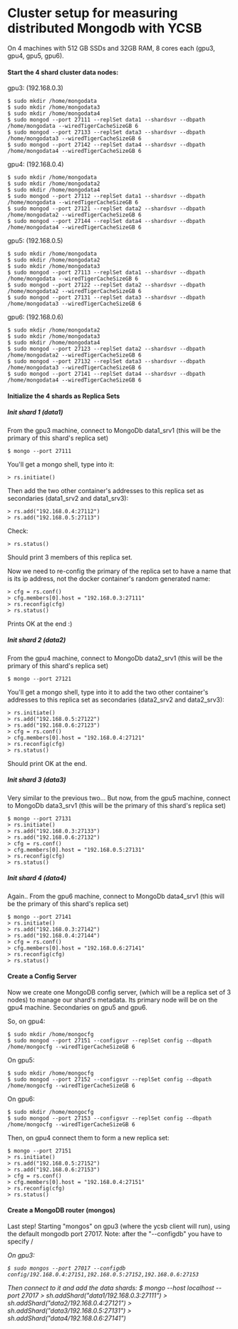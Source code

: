 # Cluster setup for measuring distributed Mongodb with YCSB 

On 4 machines with 512 GB SSDs and 32GB RAM, 8 cores each (gpu3, gpu4, gpu5, gpu6).

#### Start the 4 shard cluster data nodes:

gpu3: (192.168.0.3)

    $ sudo mkdir /home/mongodata
    $ sudo mkdir /home/mongodata3
    $ sudo mkdir /home/mongodata4
    $ sudo mongod --port 27111 --replSet data1 --shardsvr --dbpath /home/mongodata --wiredTigerCacheSizeGB 6
    $ sudo mongod --port 27133 --replSet data3 --shardsvr --dbpath /home/mongodata3 --wiredTigerCacheSizeGB 6
    $ sudo mongod --port 27142 --replSet data4 --shardsvr --dbpath /home/mongodata4 --wiredTigerCacheSizeGB 6

gpu4: (192.168.0.4)

    $ sudo mkdir /home/mongodata
    $ sudo mkdir /home/mongodata2
    $ sudo mkdir /home/mongodata4
    $ sudo mongod --port 27112 --replSet data1 --shardsvr --dbpath /home/mongodata --wiredTigerCacheSizeGB 6
    $ sudo mongod --port 27121 --replSet data2 --shardsvr --dbpath /home/mongodata2 --wiredTigerCacheSizeGB 6
    $ sudo mongod --port 27144 --replSet data4 --shardsvr --dbpath /home/mongodata4 --wiredTigerCacheSizeGB 6

gpu5: (192.168.0.5)

    $ sudo mkdir /home/mongodata
    $ sudo mkdir /home/mongodata2
    $ sudo mkdir /home/mongodata3
    $ sudo mongod --port 27113 --replSet data1 --shardsvr --dbpath /home/mongodata --wiredTigerCacheSizeGB 6
    $ sudo mongod --port 27122 --replSet data2 --shardsvr --dbpath /home/mongodata2 --wiredTigerCacheSizeGB 6
    $ sudo mongod --port 27131 --replSet data3 --shardsvr --dbpath /home/mongodata3 --wiredTigerCacheSizeGB 6

gpu6: (192.168.0.6)

    $ sudo mkdir /home/mongodata2
    $ sudo mkdir /home/mongodata3
    $ sudo mkdir /home/mongodata4
    $ sudo mongod --port 27123 --replSet data2 --shardsvr --dbpath /home/mongodata2 --wiredTigerCacheSizeGB 6
    $ sudo mongod --port 27132 --replSet data3 --shardsvr --dbpath /home/mongodata3 --wiredTigerCacheSizeGB 6
    $ sudo mongod --port 27141 --replSet data4 --shardsvr --dbpath /home/mongodata4 --wiredTigerCacheSizeGB 6


#### Initialize the 4 shards as Replica Sets

##### Init shard 1 (data1)

From the gpu3 machine, connect to MongoDb data1_srv1 (this will be the primary of this shard's replica set)

    $ mongo --port 27111

You'll get a mongo shell, type into it: 

    > rs.initiate()

Then add the two other container's addresses to this replica set as secondaries (data1_srv2 and data1_srv3):

    > rs.add("192.168.0.4:27112")
    > rs.add("192.168.0.5:27113")
    
Check: 

    > rs.status()
    
Should print 3 members of this replica set.

Now we need to re-config the primary of the replica set to have a name that is its ip address, not the docker container's random generated name:

    > cfg = rs.conf()
    > cfg.members[0].host = "192.168.0.3:27111"
    > rs.reconfig(cfg)
    > rs.status()
    
Prints OK at the end :)

##### Init shard 2 (data2)

From the gpu4 machine, connect to MongoDb data2_srv1 (this will be the primary of this shard's replica set)

    $ mongo --port 27121

You'll get a mongo shell, type into it to add the two other container's addresses to this replica set as secondaries (data2_srv2 and data2_srv3):

    > rs.initiate()
    > rs.add("192.168.0.5:27122")
    > rs.add("192.168.0.6:27123")
    > cfg = rs.conf()
    > cfg.members[0].host = "192.168.0.4:27121"
    > rs.reconfig(cfg)
    > rs.status()

Should print OK at the end.

##### Init shard 3 (data3)

Very similar to the previous two... But now, from the gpu5 machine, connect to MongoDb data3_srv1 (this will be the primary of this shard's replica set)

    $ mongo --port 27131
    > rs.initiate()
    > rs.add("192.168.0.3:27133")
    > rs.add("192.168.0.6:27132")
    > cfg = rs.conf()
    > cfg.members[0].host = "192.168.0.5:27131"
    > rs.reconfig(cfg)
    > rs.status()
    

##### Init shard 4 (data4)

Again.. From the gpu6 machine, connect to MongoDb data4_srv1 (this will be the primary of this shard's replica set)

    $ mongo --port 27141
    > rs.initiate()
    > rs.add("192.168.0.3:27142")
    > rs.add("192.168.0.4:27144")
    > cfg = rs.conf()
    > cfg.members[0].host = "192.168.0.6:27141"
    > rs.reconfig(cfg)
    > rs.status()


#### Create a Config Server

Now we create one MongoDB config server, (which will be a replica set of 3 nodes) to manage our shard's metadata. 
Its primary node will be on the gpu4 machine. Secondaries on gpu5 and gpu6.

So, on gpu4:

    $ sudo mkdir /home/mongocfg
    $ sudo mongod --port 27151 --configsvr --replSet config --dbpath /home/mongocfg --wiredTigerCacheSizeGB 6

On gpu5:

    $ sudo mkdir /home/mongocfg
    $ sudo mongod --port 27152 --configsvr --replSet config --dbpath /home/mongocfg --wiredTigerCacheSizeGB 6
    
On gpu6:

    $ sudo mkdir /home/mongocfg
    $ sudo mongod --port 27153 --configsvr --replSet config --dbpath /home/mongocfg --wiredTigerCacheSizeGB 6
 
Then, on gpu4 connect them to form a new replica set:

    $ mongo --port 27151
    > rs.initiate()
    > rs.add("192.168.0.5:27152")
    > rs.add("192.168.0.6:27153")
    > cfg = rs.conf()
    > cfg.members[0].host = "192.168.0.4:27151"
    > rs.reconfig(cfg)
    > rs.status()
    
    
#### Create a MongoDB router (mongos)

Last step! Starting "mongos" on gpu3 (where the ycsb client will run), using the default mongodb port 27017.
Note: after the "--configdb" you have to specify <replica set name of the config server>/<address of one member of the config server Replica Set>

On gpu3:

    $ sudo mongos --port 27017 --configdb config/192.168.0.4:27151,192.168.0.5:27152,192.168.0.6:27153
    
Then connect to it and add the data shards:
    $ mongo --host localhost --port 27017
    > sh.addShard("data1/192.168.0.3:27111")
    > sh.addShard("data2/192.168.0.4:27121")
    > sh.addShard("data3/192.168.0.5:27131")
    > sh.addShard("data4/192.168.0.6:27141")



    
    
    
    